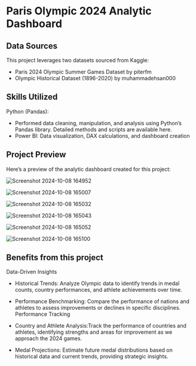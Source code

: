 
# Paris Olympic 2024 Analytic Dashboard


## Data Sources


This project leverages two datasets sourced from Kaggle:
 
- Paris 2024 Olympic Summer Games Dataset by piterfm 
- Olympic Historical Dataset (1896-2020) by muhammadehsan000


## Skills Utilized


 Python (Pandas): 
 - Performed data cleaning, manipulation, and analysis using Python’s Pandas library. Detailed methods and scripts are available here. 
 - Power BI: Data visualization, DAX calculations, and dashboard creation


## Project Preview
Here’s a preview of the analytic dashboard created for this project:

![Screenshot 2024-10-08 164952](https://github.com/user-attachments/assets/c9ab9d97-d97b-44c6-b0cc-8bd3a4470ee4)

![Screenshot 2024-10-08 165007](https://github.com/user-attachments/assets/5c29ab5a-4832-441d-be9f-0b3e007aa27a)

![Screenshot 2024-10-08 165032](https://github.com/user-attachments/assets/09439a34-981a-4deb-a474-f2ad9699b5ef)

![Screenshot 2024-10-08 165043](https://github.com/user-attachments/assets/f1c512aa-8cf1-4536-a684-209b57c41f6a)

![Screenshot 2024-10-08 165052](https://github.com/user-attachments/assets/533917bd-e6a7-4f3d-8d1f-ce32cffdc45b)

![Screenshot 2024-10-08 165100](https://github.com/user-attachments/assets/2d1018ed-c3cf-42ca-b85a-196defd9f594)
## Benefits from this project
 Data-Driven Insights
  
  - Historical Trends: Analyze Olympic data to identify trends in medal counts, country performances, and athlete achievements over time.
- Performance Benchmarking:
  Compare the performance of nations and athletes to assess improvements or declines in specific disciplines.
Performance Tracking 


- Country and Athlete Analysis:Track the performance of countries and athletes, identifying strengths and areas for improvement as we approach the 2024 games.
- Medal Projections: Estimate future medal distributions based on historical data and current trends, providing strategic insights.
